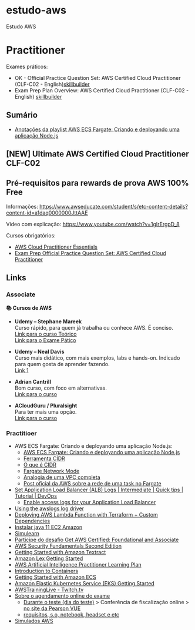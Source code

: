 # estudo-aws
Estudo AWS

# Practitioner

Exames práticos:
- OK - Official Practice Question Set: AWS Certified Cloud Practitioner (CLF-C02 - English)[skillbuilder](https://skillbuilder.aws/learn/E4W52ZKK6P/official-practice-question-set-aws-certified-cloud-practitioner-clfc02--english/RJSZKD3MG3?transcriptid=cce7ebc1-3bfc-5619-bd38-235bff3a0a30&responseid=R_7ruvXDoiHEQ6j9n)
- Exam Prep Plan Overview: AWS Certified Cloud Practitioner (CLF-C02 - English) [skillbuilder](https://skillbuilder.aws/learn/93WN9GJ1PK/exam-prep-plan-overview-aws-certified-cloud-practitioner-clfc02--english/88Y7YE3JPK)

## Sumário
- [Anotações da playlist AWS ECS Fargate: Criando e deployando uma aplicação Node.js](./playlist-youtube-ecs-fargate-node/)

## [NEW] Ultimate AWS Certified Cloud Practitioner CLF-C02

## Pré-requisitos para rewards de prova AWS 100% Free
Informações: https://www.awseducate.com/student/s/etc-content-details?content-id=a1daq0000000JttAAE

Vídeo com explicação: https://www.youtube.com/watch?v=1gIrErgpD_8

Cursos obrigatórios: 
- [AWS Cloud Practitioner Essentials](https://explore.skillbuilder.aws/learn/courses/134/aws-cloud-practitioner-essentials/lessons)
- [Exam Prep Official Practice Question Set: AWS Certified Cloud Practitioner](https://explore.skillbuilder.aws/learn/course/external/view/elearning/14050/exam-prep-official-question-set-aws-certified-cloud-practitioner-clf-c02-english)

## Links
### Associate

**📚 Cursos de AWS**
- **Udemy – Stephane Mareek**  
  Curso rápido, para quem já trabalha ou conhece AWS. É conciso.  
  [Link para o curso Teórico](https://www.udemy.com/course/aws-certified-developer-associate-dva-c01/)  
  [Link para o Exame Pático](https://www.udemy.com/course/aws-certified-developer-associate-practice-tests-dva-c01/?couponCode=MT250915G3)

- **Udemy – Neal Davis**  
  Curso mais didático, com mais exemplos, labs e hands-on. Indicado para quem gosta de aprender fazendo.  
  [Link 1](https://www.udemy.com/course/aws-certified-developer-associate-exam-training/)

- **Adrian Cantrill**  
  Bom curso, com foco em alternativas.  
  [Link para o curso](https://learn.cantrill.io/p/aws-certified-developer-associate)

- **ACloudGuru / Pluralsight**  
  Para ter mais uma opção.  
  [Link para o curso](https://www.pluralsight.com/individuals/pricing)


### Practitioer
- AWS ECS Fargate: Criando e deployando uma aplicação Node.js:
  - [AWS ECS Fargate: Criando e deployando uma aplicação Node.js](https://www.youtube.com/playlist?list=PLWQmZVQayUUI5RinDqpoIXiRYWy5YZKjs)
  - [Ferramenta CIDR](https://cidr.xyz/)
  - [O que é CIDR](https://en.wikipedia.org/wiki/Classless_Inter-Domain_Routing)
  - [Fargate Network Mode](https://docs.aws.amazon.com/AmazonECS/latest/developerguide/AWS_Fargate.html#fargate-tasks-networkmode)
  - [Analogia de uma VPC completa](https://start.jcolemorrison.com/aws-vpc-core-concepts-analogy-guide/)
  - [Post oficial da AWS sobre a rede de uma task no Fargate](https://aws.amazon.com/blogs/compute/task-networking-in-aws-fargate/)
- [Set Application Load Balancer (ALB) Logs | Intermediate | Quick tips | Tutorial | DevOps](https://www.youtube.com/watch?v=crLyNT6mTwM&ab_channel=LearnCloudbyDoing)
  - [Enable access logs for your Application Load Balancer](https://docs.aws.amazon.com/elasticloadbalancing/latest/application/enable-access-logging.html#attach-bucket-policy)
- [Using the awslogs log driver](https://docs.aws.amazon.com/AmazonECS/latest/developerguide/using_awslogs.html)
- [Deploying AWS Lambda Function with Terraform + Custom Dependencies](https://alek-cora-glez.medium.com/deploying-aws-lambda-function-with-terraform-custom-dependencies-7874407cd4fc)
- [Instalar java 11 EC2 Amazon](https://stackoverflow.com/a/68619647/6415045)
- [Simulearn](https://explore.skillbuilder.aws/learn/learning-plans/2226/aws-simulearn-cloud-practitioner)
- [Participe do desafio Get AWS Certified: Foundational and Associate](https://www.awseducate.com/student/s/etc-content-details?content-id=a1daq000000aQbtAAEhttps://www.awseducate.com/student/s/etc-content-details?content-id=a1daq000000aQbtAAE)
- [AWS Security Fundamentals Second Edition](https://explore.skillbuilder.aws/learn/courses/48/aws-security-fundamentals-second-edition)
- [Getting Started with Amazon Textract](https://explore.skillbuilder.aws/learn/courses/14791/getting-started-with-amazon-textract)
- [Amazon Lex Getting Started](https://explore.skillbuilder.aws/learn/courses/17999/amazon-lex-getting-started)
- [AWS Artificial Intelligence Practitioner Learning Plan](https://explore.skillbuilder.aws/learn/learning-plans/2217/plan)
- [Introduction to Containers](https://explore.skillbuilder.aws/learn/courses/106/introduction-to-containers)
- [Getting Started with Amazon ECS](https://explore.skillbuilder.aws/learn/courses/13597/getting-started-with-amazon-ecs)
- [Amazon Elastic Kubernetes Service (EKS) Getting Started ](https://explore.skillbuilder.aws/learn/courses/22416/amazon-elastic-kubernetes-service-eks-getting-started)
- [AWSTrainingLive - Twitch.tv](https://www.twitch.tv/awstraininglive/videos)
- [Sobre o agendamento online do exame](https://aws.amazon.com/pt/certification/certification-prep/testing/)
  - [Durante o teste (dia do teste)](https://aws.amazon.com/pt/certification/policies/during-testing/) > Conferência de fiscalização online > [no site da Pearson VUE](https://www.pearsonvue.com/us/en/aws/onvue.html)
  - [requisitos, s.o, notebook, headset e etc](https://www.pearsonvue.com/content/dam/VUE/vue/en/documents/tech-specs/online-proctored/onvue-technical-requirements.pdf)
- [Simulados AWS](https://www.examtopics.com/exams/amazon/)
